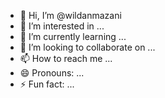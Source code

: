 - 👋 Hi, I’m @wildanmazani
- 👀 I’m interested in ...
- 🌱 I’m currently learning ...
- 💞️ I’m looking to collaborate on ...
- 📫 How to reach me ...
- 😄 Pronouns: ...
- ⚡ Fun fact: ...

<!---
wildanmazani/wildanmazani is a ✨ special ✨ repository because its `README.md` (this file) appears on your GitHub profile.
You can click the Preview link to take a look at your changes.
--->
